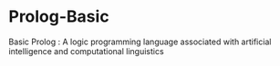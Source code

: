 # Prolog-Basic
Basic Prolog : A logic programming language associated with artificial intelligence and computational linguistics
